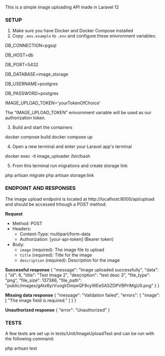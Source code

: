 This is a simple image uploading API made in Laravel 12

### SETUP
1. Make sure you have Docker and Docker Compose installed
2. Copy `.env.example` to `.env` and configure these enivronment variables:

DB_CONNECTION=pgsql

DB_HOST=db

DB_PORT=5432

DB_DATABASE=image_storage

DB_USERNAME=postgres

DB_PASSWORD=postgres

IMAGE_UPLOAD_TOKEN='yourTokenOfChoice'

The "IMAGE_UPLOAD_TOKEN" enivornment variable will be used as our authorization token.

3. Build and start the containers

docker compose build
docker compose up

4. Open a new terminal and enter your Laravel app's terminal

docker exec -it image_uploader /bin/bash

5. From this terminal run migrations and create storage link

php artisan migrate
php artisan storage:link




### ENDPOINT AND RESPONSES

The image upload endpoint is located at http://localhost:8000/api/upload and should be accessed trhough a POST method.

**Request**
- Method: POST
- Headers:
  - Content-Type: multipart/form-data
  - Authorization: [your-api-token] (Bearer token)
- Body:
  - `image` (required): The image file to upload
  - `title` (required): Title for the image
  - `description` (required): Description for the image

**Successful response**
{
    "message": "Image uploaded successfully",
    "data": {
        "id": 6,
        "title": "Test Image 2",
        "description": "test desc 3",
        "file_type": "png",
        "file_size": 137386,
        "file_path": "public/images/gAtx6yrVuoglrDmjwQF8cyWEeSASZDPVBPrIMgU0.png"
    }
}

**Missing data response**
{
    "message": "Validation failed",
    "errors": {
        "image": [
            "The image field is required."
        ]
    }
}

**Unauthorized response**
{
    "error": "Unauthorized"
}


### TESTS

A few tests are set up in tests/Unit/ImageUploadTest and can be run with the following command:

php artisan test
